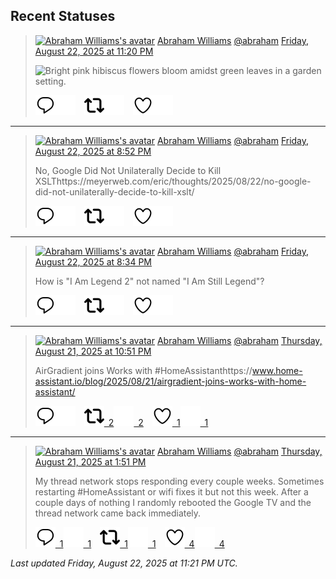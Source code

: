 ## Recent Statuses

> <a href="https://indieweb.social/@abraham"><img alt="Abraham Williams's avatar" src="https://cdn.masto.host/indiewebsocial/accounts/avatars/109/292/540/382/343/163/original/d00f2e03ce9c85b1.jpg" height="24" width="24" ></a> [Abraham Williams](https://indieweb.social/@abraham) [@abraham](https://indieweb.social/@abraham) [Friday, August 22, 2025 at 11:20 PM](https://indieweb.social/@abraham/115074978661369629)
>
> 
>
> ![Bright pink hibiscus flowers bloom amidst green leaves in a garden setting.](https://cdn.masto.host/indiewebsocial/media_attachments/files/115/074/978/478/085/902/original/9bc271c7f884db00.jpg)
>
> [![Reply](./images/reply_light.svg#gh-light-mode-only "Reply")](https://indieweb.social/@abraham/115074978661369629#gh-light-mode-only)[![Reply](./images/reply.svg#gh-dark-mode-only "Reply")](https://indieweb.social/@abraham/115074978661369629#gh-dark-mode-only)&emsp;[![Boost](./images/retweet_light.svg#gh-light-mode-only "Boost")](https://indieweb.social/@abraham/115074978661369629#gh-light-mode-only)[![Boost](./images/retweet.svg#gh-dark-mode-only "Boost")](https://indieweb.social/@abraham/115074978661369629#gh-dark-mode-only)&emsp;[![Favorite](./images/like_light.svg#gh-light-mode-only "Favorite")](https://indieweb.social/@abraham/115074978661369629#gh-light-mode-only)[![Favorite](./images/like.svg#gh-dark-mode-only "Favorite")](https://indieweb.social/@abraham/115074978661369629#gh-dark-mode-only)


---

> <a href="https://indieweb.social/@abraham"><img alt="Abraham Williams's avatar" src="https://cdn.masto.host/indiewebsocial/accounts/avatars/109/292/540/382/343/163/original/d00f2e03ce9c85b1.jpg" height="24" width="24" ></a> [Abraham Williams](https://indieweb.social/@abraham) [@abraham](https://indieweb.social/@abraham) [Friday, August 22, 2025 at 8:52 PM](https://indieweb.social/@abraham/115074397809564169)
>
> No, Google Did Not Unilaterally Decide to Kill XSLThttps://meyerweb.com/eric/thoughts/2025/08/22/no-google-did-not-unilaterally-decide-to-kill-xslt/
>
> [![Reply](./images/reply_light.svg#gh-light-mode-only "Reply")](https://indieweb.social/@abraham/115074397809564169#gh-light-mode-only)[![Reply](./images/reply.svg#gh-dark-mode-only "Reply")](https://indieweb.social/@abraham/115074397809564169#gh-dark-mode-only)&emsp;[![Boost](./images/retweet_light.svg#gh-light-mode-only "Boost")](https://indieweb.social/@abraham/115074397809564169#gh-light-mode-only)[![Boost](./images/retweet.svg#gh-dark-mode-only "Boost")](https://indieweb.social/@abraham/115074397809564169#gh-dark-mode-only)&emsp;[![Favorite](./images/like_light.svg#gh-light-mode-only "Favorite")](https://indieweb.social/@abraham/115074397809564169#gh-light-mode-only)[![Favorite](./images/like.svg#gh-dark-mode-only "Favorite")](https://indieweb.social/@abraham/115074397809564169#gh-dark-mode-only)


---

> <a href="https://indieweb.social/@abraham"><img alt="Abraham Williams's avatar" src="https://cdn.masto.host/indiewebsocial/accounts/avatars/109/292/540/382/343/163/original/d00f2e03ce9c85b1.jpg" height="24" width="24" ></a> [Abraham Williams](https://indieweb.social/@abraham) [@abraham](https://indieweb.social/@abraham) [Friday, August 22, 2025 at 8:34 PM](https://indieweb.social/@abraham/115074325918182024)
>
> How is &quot;I Am Legend 2&quot; not named &quot;I Am Still Legend&quot;?
>
> [![Reply](./images/reply_light.svg#gh-light-mode-only "Reply")](https://indieweb.social/@abraham/115074325918182024#gh-light-mode-only)[![Reply](./images/reply.svg#gh-dark-mode-only "Reply")](https://indieweb.social/@abraham/115074325918182024#gh-dark-mode-only)&emsp;[![Boost](./images/retweet_light.svg#gh-light-mode-only "Boost")](https://indieweb.social/@abraham/115074325918182024#gh-light-mode-only)[![Boost](./images/retweet.svg#gh-dark-mode-only "Boost")](https://indieweb.social/@abraham/115074325918182024#gh-dark-mode-only)&emsp;[![Favorite](./images/like_light.svg#gh-light-mode-only "Favorite")](https://indieweb.social/@abraham/115074325918182024#gh-light-mode-only)[![Favorite](./images/like.svg#gh-dark-mode-only "Favorite")](https://indieweb.social/@abraham/115074325918182024#gh-dark-mode-only)


---

> <a href="https://indieweb.social/@abraham"><img alt="Abraham Williams's avatar" src="https://cdn.masto.host/indiewebsocial/accounts/avatars/109/292/540/382/343/163/original/d00f2e03ce9c85b1.jpg" height="24" width="24" ></a> [Abraham Williams](https://indieweb.social/@abraham) [@abraham](https://indieweb.social/@abraham) [Thursday, August 21, 2025 at 10:51 PM](https://indieweb.social/@abraham/115069201788644623)
>
> AirGradient joins Works with #HomeAssistanthttps://www.home-assistant.io/blog/2025/08/21/airgradient-joins-works-with-home-assistant/
>
> [![Reply](./images/reply_light.svg#gh-light-mode-only "Reply")](https://indieweb.social/@abraham/115069201788644623#gh-light-mode-only)[![Reply](./images/reply.svg#gh-dark-mode-only "Reply")](https://indieweb.social/@abraham/115069201788644623#gh-dark-mode-only)&emsp;[![Boost](./images/retweet_light.svg#gh-light-mode-only "Boost")&ensp;2](https://indieweb.social/@abraham/115069201788644623#gh-light-mode-only)[![Boost](./images/retweet.svg#gh-dark-mode-only "Boost")&ensp;2](https://indieweb.social/@abraham/115069201788644623#gh-dark-mode-only)&emsp;[![Favorite](./images/like_light.svg#gh-light-mode-only "Favorite")&ensp;1](https://indieweb.social/@abraham/115069201788644623#gh-light-mode-only)[![Favorite](./images/like.svg#gh-dark-mode-only "Favorite")&ensp;1](https://indieweb.social/@abraham/115069201788644623#gh-dark-mode-only)


---

> <a href="https://indieweb.social/@abraham"><img alt="Abraham Williams's avatar" src="https://cdn.masto.host/indiewebsocial/accounts/avatars/109/292/540/382/343/163/original/d00f2e03ce9c85b1.jpg" height="24" width="24" ></a> [Abraham Williams](https://indieweb.social/@abraham) [@abraham](https://indieweb.social/@abraham) [Thursday, August 21, 2025 at 1:51 PM](https://indieweb.social/@abraham/115067079253185531)
>
> My thread network stops responding every couple weeks. Sometimes restarting #HomeAssistant or wifi fixes it but not this week. After a couple days of nothing I randomly rebooted the Google TV and the thread network came back immediately.
>
> [![Reply](./images/reply_light.svg#gh-light-mode-only "Reply")&ensp;1](https://indieweb.social/@abraham/115067079253185531#gh-light-mode-only)[![Reply](./images/reply.svg#gh-dark-mode-only "Reply")&ensp;1](https://indieweb.social/@abraham/115067079253185531#gh-dark-mode-only)&emsp;[![Boost](./images/retweet_light.svg#gh-light-mode-only "Boost")&ensp;1](https://indieweb.social/@abraham/115067079253185531#gh-light-mode-only)[![Boost](./images/retweet.svg#gh-dark-mode-only "Boost")&ensp;1](https://indieweb.social/@abraham/115067079253185531#gh-dark-mode-only)&emsp;[![Favorite](./images/like_light.svg#gh-light-mode-only "Favorite")&ensp;4](https://indieweb.social/@abraham/115067079253185531#gh-light-mode-only)[![Favorite](./images/like.svg#gh-dark-mode-only "Favorite")&ensp;4](https://indieweb.social/@abraham/115067079253185531#gh-dark-mode-only)


_Last updated Friday, August 22, 2025 at 11:21 PM UTC._
